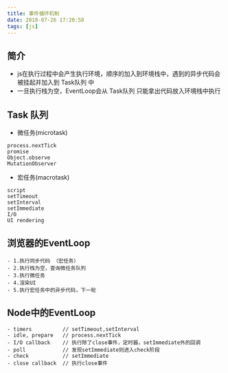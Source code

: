 ```yaml
---
title: 事件循环机制
date: 2018-07-26 17:20:58
tags: [js]
---
```


## 简介

- js在执行过程中会产生执行环境，顺序的加入到环境栈中，遇到的异步代码会被挂起并加入到 Task队列 中
- 一旦执行栈为空，EventLoop会从 Task队列 只能拿出代码放入环境栈中执行

## Task 队列

- 微任务(microtask)
```
process.nextTick
promise
Object.observe
MutationObserver
```

- 宏任务(macrotask)
```
script
setTimeout
setInterval
setImmediate
I/O
UI rendering
```

## 浏览器的EventLoop

```
- 1.执行同步代码 （宏任务）
- 2.执行栈为空，查询微任务队列
- 3.执行微任务
- 4.渲染UI
- 5.执行宏任务中的异步代码，下一轮
```

## Node中的EventLoop

```
- timers          // setTimeout,setInterval
- idle, prepare   // process.nextTick
- I/O callback    // 执行除了close事件，定时器，setImmediate外的回调
- poll            // 发现setImmediate则进入check阶段
- check           // setImmediate
- close callback  // 执行close事件
```